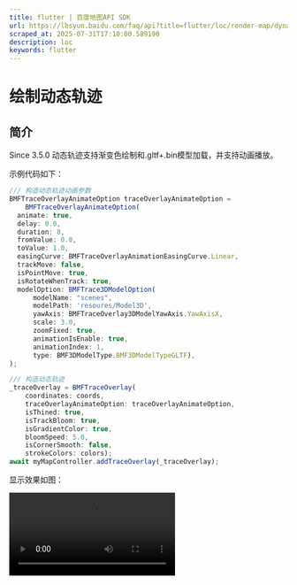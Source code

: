 ```yaml
---
title: flutter | 百度地图API SDK
url: https://lbsyun.baidu.com/faq/api?title=flutter/loc/render-map/dynamicTrajectory
scraped_at: 2025-07-31T17:10:00.589190
description: loc
keywords: flutter
---
```


# 绘制动态轨迹

## 简介

Since 3.5.0 动态轨迹支持渐变色绘制和.gltf+.bin模型加载，并支持动画播放。

示例代码如下：
```javascript
/// 构造动态轨迹动画参数
BMFTraceOverlayAnimateOption traceOverlayAnimateOption = 
    BMFTraceOverlayAnimateOption(
  animate: true,
  delay: 0.0,
  duration: 8,
  fromValue: 0.0,
  toValue: 1.0,
  easingCurve: BMFTraceOverlayAnimationEasingCurve.Linear,
  trackMove: false,
  isPointMove: true,
  isRotateWhenTrack: true,
  modelOption: BMFTrace3DModelOption(
      modelName: "scenes",
      modelPath: 'resoures/Model3D',
      yawAxis: BMFTraceOverlay3DModelYawAxis.YawAxisX,
      scale: 3.0,
      zoomFixed: true,
      animationIsEnable: true,
      animationIndex: 1,
      type: BMF3DModelType.BMF3DModelTypeGLTF),
);

/// 构造动态轨迹
_traceOverlay = BMFTraceOverlay(
    coordinates: coords,
    traceOverlayAnimateOption: traceOverlayAnimateOption,
    isThined: true,
    isTrackBloom: true,
    isGradientColor: true,
    bloomSpeed: 5.0,
    isCornerSmooth: false,
    strokeColors: colors);
await myMapController.addTraceOverlay(_traceOverlay);
```
显示效果如图：

![动态轨迹效果](//mapopen-website-webapi.bj.bcebos.com/images/flutter/map/trajectory_demo_1.mp4)